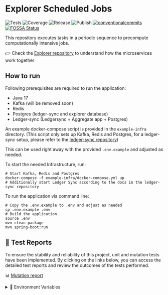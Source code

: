 # Explorer Scheduled Jobs

<p align="left">
<img alt="Tests" src="https://github.com/cardano-foundation/cf-ledger-consumer-schedules/actions/workflows/tests.yaml/badge.svg" />
<img alt="Coverage" src="https://cardano-foundation.github.io/cf-ledger-consumer-schedules/badges/jacoco.svg" />
<img alt="Release" src="https://github.com/cardano-foundation/cf-ledger-consumer-schedules/actions/workflows/release.yaml/badge.svg?branch=main" />
<img alt="Publish" src="https://github.com/cardano-foundation/cf-ledger-consumer-schedules/actions/workflows/publish.yaml/badge.svg?branch=main" />
<a href="https://conventionalcommits.org"><img alt="conventionalcommits" src="https://img.shields.io/badge/Conventional%20Commits-1.0.0-%23FE5196?logo=conventionalcommits" /></a>
<a href="https://app.fossa.com/reports/07917f95-b55f-4246-8504-1e232cfb28af"><img alt="FOSSA Status" src="https://app.fossa.com/api/projects/custom%2B41588%2Fgit%40github.com%3Acardano-foundation%2Fcf-ledger-consumer-schedules.git.svg?type=small&issueType=license" /></a>
</p>

This repository executes tasks in a periodic sequence to precompute computationally intensive jobs.

👉 Check the [Explorer repository](https://github.com/cardano-foundation/cf-explorer) to understand how the microservices work together

## How to run
Following prerequisites are required to run the application:
- Java 17
- Kafka (will be removed soon)
- Redis 
- Postgres (ledger-sync and explorer database)
- Ledger-sync (Ledgersync + Aggregate app + Postgres)

An example docker-compose script is provided in the `example-infra` directory. 
(This script only sets up Kafka, Redis and Postgres, for a ledger-sync setup, please refer to the [ledger-sync repository](https://github.com/cardano-foundation/cf-ledger-sync))

This can be used right away with the provided `.env.example` and adjusted as needed.

To start the needed Infrastructure, run:
```shell
# Start Kafka, Redis and Postgres
docker-compose -f example-infra/docker-compose.yml up
# Additionally start Ledger Sync according to the docs in the ledger-sync repository 
```
To run the application via command line:
```shell
# Copy the .env.example to .env and adjust as needed
cp .env.example .env
# Build the application
source .env
mvn clean package
mvn spring-boot:run
```

## 🧪 Test Reports

To ensure the stability and reliability of this project, unit and mutation tests have been implemented. By clicking on the links below, you can access the detailed test reports and review the outcomes of the tests performed.

📊 [Mutation report](https://cardano-foundation.github.io/cf-ledger-consumer-schedules/mutation-report/)
<details>
<summary> 🌱 Environment Variables</summary>

- LEDGER_SYNC_HOST: Ledger-sync database host.
- LEDGER_SYNC_PORT: Ledger-sync database port
- LEDGER_SYNC_USER: Ledger-sync database username
- LEDGER_SYNC_PASSWORD: Ledger-sync database password
- LEDGER_SYNC_DB: Ledger-sync database name
- LEDGER_SYNC_FLYWAY_ENABLE: Ledger-sync Migrate schema, set `true` if this is the first time run app
- LEDGER_SYNC_FLYWAY_VALIDATE: Ledger-sync Flyway schema validation, default `false`
- EXPLORER_HOST: Analytics database host.
- EXPLORER_PORT: Analytics database port
- EXPLORER_USER: Analytics database username
- EXPLORER_PASSWORD: Analytics database password
- EXPLORER_DB: Analytics database name
- EXPLORER_FLYWAY_ENABLE: Analytics Migrate schema, set `true` if this is the first time run app
- EXPLORER_FLYWAY_VALIDATE: Analytics Flyway schema validation, default `false`
- POSTGRES_SCHEMA: database schema
- MAXIMUM_POOL_SIZE: Schedule will have job select parallel from database. If you want to task schedule as fast as possible set the `MAXIMUM_POOL_SIZE` as much as possible (cpu core * 4). This will reduce another app performance.
- REPORT_HISTORY_JOB_ENABLED: enable a report history job to delete expired file. Default `true`
- SET_EXPIRED_REPORTS_DELAY: delay time between each report history job run. Default `86400000` as 1 day
- LIMIT_CONTENT_PER_SHEET: limit content per sheet of export file, default `1000000`
- API_CHECK_REWARD_URL: api url to fetch reward
- API_CHECK_POOL_HISTORY_URL: api url to fetch pool history
- NETWORK_NAME: cardano node network name (preprod, testnet, mainnet)
- KAFKA_CONFIGURATION_ENABLED: enable kafka configuration, default `true`
- KAFKA_BOOSTRAP_SERVER_URL: kafka bootstrap serve. Default `localhost:9092`
- KAFKA_GROUP_ID: kafka group id.
- KAFKA_REPORTS_TOPIC: kafka topic to consume report. Default `dev.explorer.api.mainnet.reports`

- REPORT_S3_ACCESS_KEY: report aws s3 access key
- REPORT_S3_SECRET_KEY: report aws s3 secret key
- REPORT_S3_REGION: report aws s3 region
- REPORT_S3_BUCKET_NAME: report aws s3 bucket name
- REPORT_S3_STORAGE_ENDPOINT: report aws s3 storage endpoint

- TOKEN_LOGO_S3_ACCESS_KEY: token logo aws s3 access key
- TOKEN_LOGO_S3_SECRET_KEY: token logo aws s3 secret key
- TOKEN_LOGO_S3_REGION: token logo aws s3 region
- TOKEN_LOGO_S3_BUCKET_NAME: token logo aws s3 bucket name
- TOKEN_LOGO_S3_STORAGE_ENDPOINT: token logo aws s3 storage endpoint

- SPRING_PROFILES_ACTIVE: active profiles
- LOG: application log level
- META_DATA_JOB_ENABLED: enable metadata job
- TOKEN_METADATA_URL: url that store token
- TOKEN_METADATA_FOLDER: store token
- REDIS_SENTINEL_PASSWORD : Redis sentinel password. Default is redis_sentinel_pass.
- REDIS_SENTINEL_HOST : Redis sentinel host. Default is  cardano.redis.sentinel.
- REDIS_SENTINEL_PORT : Redis sentinel port. Default is 26379.
- REDIS_SENTINEL_MASTER_NAME : Redis master name. Default is mymaster.
- POOL_STATUS_FIXED_DELAY: delay time between each time get pool status
- NUMBER_DELEGATOR_FIXED_DELAY: delay time between each time get number delegator
- UNIQUE_ACCOUNT_FIXED_DELAY: fixed delay for job build cache unique account
- UNIQUE_ACCOUNT_ENABLED: enable unique account job
- STAKE_TX_BALANCE_JOB_ENABLED: enable stake tx balance job
- STAKE_TX_BALANCE_FIXED_DELAY: fixed delay for job stake tx balance
- TOKEN_INFO_JOB_ENABLED: enable token info job
- TOKEN_INFO_FIXED_DELAY: delay time between each time run token info job
- AGGREGATE_POOL_INFO_FIXED_DELAY: fixed delay for job aggregate pool info
- SMART_CONTRACT_INFO_FIXED_DELAY: fixed delay for job smart contract info
- NATIVE_SCRIPT_INFO_FIXED_DELAY: fixed delay for job native script info
- DREP_INFO_JOB_ENABLED: enable drep info job
- DREP_INFO_FIXED_DELAY: fixed delay for job drep info
- GOVERNANCE_INFO_JOB_ENABLED: enable governance info job
- GOVERNANCE_INFO_FIXED_DELAY: fixed delay for job governance info
- AGG_ANALYTIC_FIXED_DELAY: fixed delay for job aggregate analytic that related to address and token
</details>